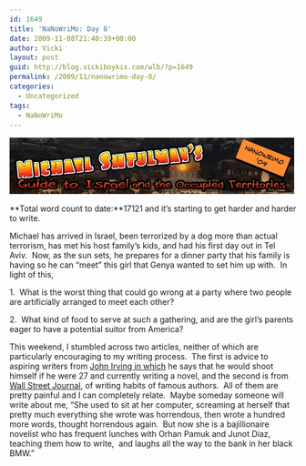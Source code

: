```yaml
---
id: 1649
title: 'NaNoWriMo: Day 8'
date: 2009-11-08T21:40:39+00:00
author: Vicki
layout: post
guid: http://blog.vickiboykis.com/wlb/?p=1649
permalink: /2009/11/nanowrimo-day-8/
categories:
  - Uncategorized
tags:
  - NaNoWriMo
---
```

[<img class="aligncenter size-full wp-image-1600" title="Page_1" src="https://raw.githubusercontent.com/veekaybee/wlb/gh-pages/assets/images/2009/11/Page_1.jpg" alt="Page_1" width="500" height="100" />](https://raw.githubusercontent.com/veekaybee/wlb/gh-pages/assets/images/2009/11/Page_1.jpg)

**Total word count to date:**17121 and it&#8217;s starting to get harder and harder to write.

Michael has arrived in Israel, been terrorized by a dog more than actual terrorism, has met his host family&#8217;s kids, and had his first day out in Tel Aviv.  Now, as the sun sets, he prepares for a dinner party that his family is having so he can &#8220;meet&#8221; this girl that Genya wanted to set him up with.  In light of this,

1.  What is the worst thing that could go wrong at a party where two people are artificially arranged to meet each other?

2.  What kind of food to serve at such a gathering, and are the girl&#8217;s parents eager to have a potential suitor from America?

This weekend, I stumbled across two articles, neither of which are particularly encouraging to my writing process.  The first is advice to aspiring writers from [John Irving in which](http://bigthink.com/johnirving/advice-to-aspiring-novelists-dont-shoot-yourself) he says that he would shoot himself if he were 27 and currently writing a novel, and the second is from [Wall Street Journal](http://online.wsj.com/article/SB10001424052748703740004574513870490836470.html), of writing habits of famous authors.  All of them are pretty painful and I can completely relate.  Maybe someday someone will write about me, &#8220;She used to sit at her computer, screaming at herself that pretty much everything she wrote was horrendous, then wrote a hundred more words, thought horrendous again.  But now she is a bajillionaire novelist who has frequent lunches with Orhan Pamuk and Junot Diaz, teaching them how to write,  and laughs all the way to the bank in her black BMW.&#8221;